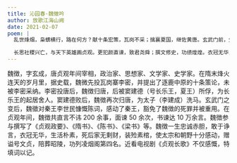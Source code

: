 ```yaml
---
title: 沁园春·魏徵吟
author: 放歌江海山阙
date: 2021-02-07
poem: |
  乱世烽烟，枭蠎横行，路在何方？献十条宏策，瓦岗不采；擒襄夏国，继佐黄唐。玄武门前，生悬一线，慷慨陈词感秦王。天行健，怅君臣相遇，共补穹苍。

  长思社稷兴亡，与天下英雄画贞观。更犯颜直谏，致君尧舜；撰文修史，功绩煌煌。衣冠无华，醋芹狂食，死后素棺陪陵山。凌烟阁，拜文贞塑像，泪湿衿裳。
---
```


魏徴，字玄成，唐贞观年间宰相，政治家、思想家、文学家、史学家。在隋末烽火连天的岁月里，据史载，魏微先投瓦岗寨李密，并提出了逐鹿中原的十条策论，未被李密采纳。李密投唐后，魏徴归唐，后被窦建德（号长乐王，夏王）所俘，为长乐王的起居舍人。窦建德败后，魏徴再次归唐，为太子（李建成）洗马。玄武门之变后，魏徵对秦王李世民慷慨陈词，感动了秦王，豁免了魏徴的死罪并被重用。在贞观年间，魏徴共直言不讳 200 余事，面谏 50 余次，书谏达 10 万余言。魏徴参与撰写了《贞观政要》、《隋书》、《陈书》、《梁书》等。魏徴一生忠诚赤胆，敢于诤言，衣冠无华，生活朴素，死后家无剩财，装殓素棺，使太宗和朝野十分感动，赠谥号文贞，陪葬昭陵，功列凌烟阁第四名。近看电视剧《贞观长歌》不仅感慨，特填词以记。
